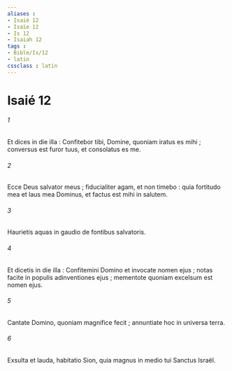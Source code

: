 ```yaml
---
aliases : 
- Isaié 12
- Isaïe 12
- Is 12
- Isaiah 12
tags : 
- Bible/Is/12
- latin
cssclass : latin
---
```


# Isaié 12

###### 1
Et dices in die illa : Confitebor tibi, Domine, quoniam iratus es mihi ; conversus est furor tuus, et consolatus es me.
###### 2
Ecce Deus salvator meus ; fiducialiter agam, et non timebo : quia fortitudo mea et laus mea Dominus, et factus est mihi in salutem.
###### 3
Haurietis aquas in gaudio de fontibus salvatoris.
###### 4
Et dicetis in die illa : Confitemini Domino et invocate nomen ejus ; notas facite in populis adinventiones ejus ; mementote quoniam excelsum est nomen ejus.
###### 5
Cantate Domino, quoniam magnifice fecit ; annuntiate hoc in universa terra.
###### 6
Exsulta et lauda, habitatio Sion, quia magnus in medio tui Sanctus Israël.
